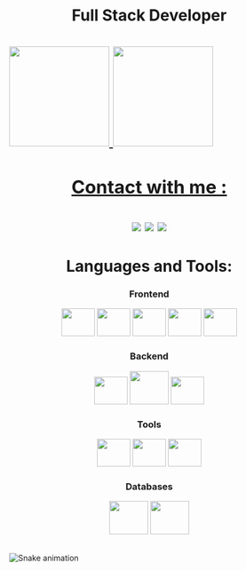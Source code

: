 <h1 align="center">Full Stack Developer<h1> 



<div display="flex">
<a href="https://github.com/rogervalentim">
 <img height="180em" src="https://github-readme-stats.vercel.app/api?username=rogervalentim&show_icons=true&theme=highcontrast"/> 
 <img height="180em" src="https://github-readme-stats.vercel.app/api/top-langs/?username=rogervalentim&layout=compact&theme=highcontrast"/>
</div>
 
<h3 align="center" color="#6295D9" >Contact with me :</h3>
<div align="center">
<a href = "valentim.roger33@gmail.com"><img src="https://img.shields.io/badge/Gmail-D14836?style=for-the-badge&logo=gmail&logoColor=white" target="_blank"></a>
<a href="https://www.linkedin.com/in/rogervalentim33/" target="_blank"><img src="https://img.shields.io/badge/-LinkedIn-%230077B5?style=for-the-badge&logo=linkedin&logoColor=white" target="_blank"></a>   
<a href="https://wa.me/19994088614" target="_blank"><img src="https://img.shields.io/badge/-whatsapp-%228B22?style=for-the-badge&logo=whatsapp&logoColor=white" target="_blank"></a>   
</div>


<h1 align="center">Languages and Tools:</h1>
<div display="flex">
 
<h3 align="center">Frontend</h3>
<div align="center">
<img src="https://cdn.jsdelivr.net/gh/devicons/devicon/icons/html5/html5-original.svg" width="60" height="50" />
<img src="https://cdn.jsdelivr.net/gh/devicons/devicon/icons/css3/css3-original.svg" width="60" height="50" />
<img src="https://cdn.jsdelivr.net/gh/devicons/devicon/icons/javascript/javascript-original.svg" width="60" height="50" />
<img src="https://cdn.jsdelivr.net/gh/devicons/devicon/icons/react/react-original.svg" width="60" height="50" />
<img src="https://cdn.jsdelivr.net/gh/devicons/devicon/icons/tailwindcss/tailwindcss-plain.svg" width="60" height="50" />  
</div>
 

<h3 align="center">Backend</h3>
<div align="center">
<img src="https://cdn.jsdelivr.net/gh/devicons/devicon/icons/nodejs/nodejs-original.svg" width="60" height="50" />
<img src="https://cdn.jsdelivr.net/gh/devicons/devicon/icons/express/express-original-wordmark.svg" width="70" height="60" />
<img src="https://cdn.jsdelivr.net/gh/devicons/devicon/icons/typescript/typescript-original.svg" width="60" height="50" />
</div>

<h3 align="center">Tools</h3>
<div align="center">
<img src="https://cdn.jsdelivr.net/gh/devicons/devicon/icons/visualstudio/visualstudio-plain.svg" width="60" height="50" />
<img src="https://cdn.jsdelivr.net/gh/devicons/devicon/icons/git/git-original.svg"  width="60" height="50" />
<img src="https://cdn.jsdelivr.net/gh/devicons/devicon/icons/figma/figma-original.svg" width="60" height="50" />
</div>

<div align="center">
<h3 align="center">Databases</h3>
<img src="https://cdn.jsdelivr.net/gh/devicons/devicon/icons/mongodb/mongodb-original.svg" width="70" height="60" />
<img src="https://cdn.jsdelivr.net/gh/devicons/devicon/icons/mysql/mysql-plain.svg" width="70" height="60"/>
</div>


</br>

  ![Snake animation](https://github.com/rogervalentim/rogervalentim/blob/output/github-contribution-grid-snake.svg) 
 
